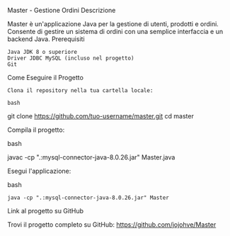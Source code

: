 Master - Gestione Ordini
Descrizione

Master è un'applicazione Java per la gestione di utenti, prodotti e ordini. Consente di gestire un sistema di ordini con una semplice interfaccia e un backend Java.
Prerequisiti

    Java JDK 8 o superiore
    Driver JDBC MySQL (incluso nel progetto)
    Git

Come Eseguire il Progetto

    Clona il repository nella tua cartella locale:

    bash

git clone https://github.com/tuo-username/master.git
cd master

Compila il progetto:

bash

javac -cp ".:mysql-connector-java-8.0.26.jar" Master.java

Esegui l'applicazione:

bash

    java -cp ".:mysql-connector-java-8.0.26.jar" Master

Link al progetto su GitHub

Trovi il progetto completo su GitHub: https://github.com/jojohve/Master